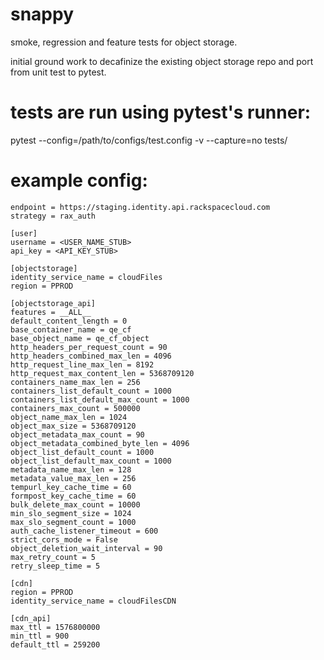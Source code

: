 # snappy

smoke, regression and feature tests for object storage.

initial ground work to decafinize the existing object
storage repo and port from unit test to pytest.

# tests are run using pytest's runner:
pytest --config=/path/to/configs/test.config -v --capture=no tests/

# example config:

```[user_auth_config]
endpoint = https://staging.identity.api.rackspacecloud.com
strategy = rax_auth

[user]
username = <USER_NAME_STUB>
api_key = <API_KEY_STUB>

[objectstorage]
identity_service_name = cloudFiles
region = PPROD

[objectstorage_api]
features = __ALL__
default_content_length = 0
base_container_name = qe_cf
base_object_name = qe_cf_object
http_headers_per_request_count = 90
http_headers_combined_max_len = 4096
http_request_line_max_len = 8192
http_request_max_content_len = 5368709120
containers_name_max_len = 256
containers_list_default_count = 1000
containers_list_default_max_count = 1000
containers_max_count = 500000
object_name_max_len = 1024
object_max_size = 5368709120
object_metadata_max_count = 90
object_metadata_combined_byte_len = 4096
object_list_default_count = 1000
object_list_default_max_count = 1000
metadata_name_max_len = 128
metadata_value_max_len = 256
tempurl_key_cache_time = 60
formpost_key_cache_time = 60
bulk_delete_max_count = 10000
min_slo_segment_size = 1024
max_slo_segment_count = 1000
auth_cache_listener_timeout = 600
strict_cors_mode = False
object_deletion_wait_interval = 90
max_retry_count = 5
retry_sleep_time = 5

[cdn]
region = PPROD
identity_service_name = cloudFilesCDN

[cdn_api]
max_ttl = 1576800000
min_ttl = 900
default_ttl = 259200
```



